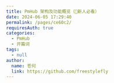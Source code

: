 ```yaml
---
title: PmHub 架构及功能概览（🌟新人必看）
date: 2024-06-05 17:29:40
permalink: /pages/ce60c2/
requiresAuth: true
categories: 
  - PmHub
  - 开篇词
tags: 
  - null
author: 
  name: 苍何
  link: https://github.com/freestylefly
---
```



